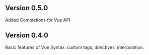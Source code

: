 ## Version 0.5.0

Added Completions for Vue API

## Version 0.4.0

Basic features of Vue Syntax: custom tags, directives, interpolation.
